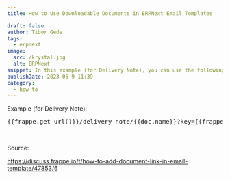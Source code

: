 ```yaml
---
title: How to Use Downloadable Documents in ERPNext Email Templates

draft: false
author: Tibor Gede
tags:
  - erpnext
image:
  src: /krystal.jpg
  alt: ERPNext
snippet: In this example (for Delivery Note), you can use the following code to include a link to download the document in your email template
publishDate: 2023-05-9 11:39
category:
  - how-to
---
```


<div class="ql-editor read-mode"><p>Example (for Delivery Note):</p><pre class="ql-code-block-container" spellcheck="false"><div class="ql-code-block">{{frappe.get_url()}}/delivery_note/{{doc.name}}?key={{frappe.get_doc(doc.doctype, doc.name).get_signature()}}</div></pre><p><br></p><p>Source:</p><p><a href="https://discuss.frappe.io/t/how-to-add-document-link-in-email-template/47853/6" rel="noopener noreferrer">https://discuss.frappe.io/t/how-to-add-document-link-in-email-template/47853/6</a> </p><p><br></p><p><br></p></div>
